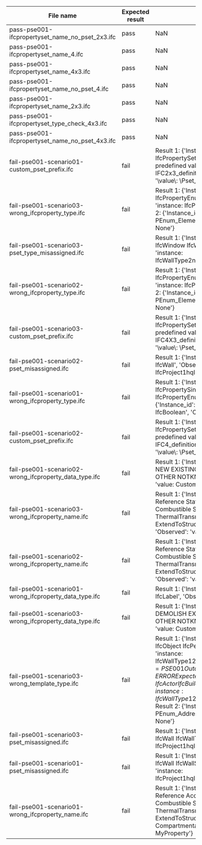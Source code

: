 

| File name | Expected result | Description |
| --- | --- | --- |
| pass-pse001-ifcpropertyset\_name\_no\_pset\_2x3.ifc | pass | NaN |
| pass-pse001-ifcpropertyset\_name\_4.ifc | pass | NaN |
| pass-pse001-ifcpropertyset\_name\_4x3.ifc | pass | NaN |
| pass-pse001-ifcpropertyset\_name\_no\_pset\_4.ifc | pass | NaN |
| pass-pse001-ifcpropertyset\_name\_2x3.ifc | pass | NaN |
| pass-pse001-ifcpropertyset\_type\_check\_4x3.ifc | pass | NaN |
| pass-pse001-ifcpropertyset\_name\_no\_pset\_4x3.ifc | pass | NaN |
| fail-pse001-scenario01-custom\_pset\_prefix.ifc | fail | Result 1: {'Instance\_id': '', 'Expected': 'The IfcPropertySet Name attribute value must use predefined values according to the IFC2x3\_definitions.csv table', 'Observed': '\\value\\: \\Pset\_Mywall\\'} |
| fail-pse001-scenario03-wrong\_ifcproperty\_type.ifc | fail | Result 1: {'Instance\_id': '', 'Expected': 'oneOf: IfcPropertyEnumeratedValue', 'Observed': 'instance: IfcPropertySingleValue11'} . Result 2: {'Instance\_id': '', 'Expected': 'oneOf: PEnum\_ElementStatus', 'Observed': 'value: None'} |
| fail-pse001-scenario03-pset\_type\_misassigned.ifc | fail | Result 1: {'Instance\_id': '', 'Expected': 'oneOf: IfcWindow IfcWindowType', 'Observed': 'instance: IfcWallType2nJrDaLQfJ1QPhdJR0o97J'} |
| fail-pse001-scenario02-wrong\_ifcproperty\_type.ifc | fail | Result 1: {'Instance\_id': '', 'Expected': 'oneOf: IfcPropertyEnumeratedValue', 'Observed': 'instance: IfcPropertySingleValue11'} . Result 2: {'Instance\_id': '', 'Expected': 'oneOf: PEnum\_ElementStatus', 'Observed': 'value: None'} |
| fail-pse001-scenario03-custom\_pset\_prefix.ifc | fail | Result 1: {'Instance\_id': '', 'Expected': 'The IfcPropertySet Name attribute value must use predefined values according to the IFC4X3\_definitions.csv table', 'Observed': '\\value\\: \\Pset\_Mywall\\'} |
| fail-pse001-scenario02-pset\_misassigned.ifc | fail | Result 1: {'Instance\_id': '', 'Expected': 'oneOf: IfcWall', 'Observed': 'instance: IfcProject1hqIFTRjfV6AWq\_bMtnZwI'} |
| fail-pse001-scenario01-wrong\_ifcproperty\_type.ifc | fail | Result 1: {'Instance\_id': '', 'Expected': 'oneOf: IfcPropertySingleValue', 'Observed': 'instance: IfcPropertyEnumeratedValue11'} . Result 2: {'Instance\_id': '', 'Expected': 'oneOf: IfcBoolean', 'Observed': 'value: None'} |
| fail-pse001-scenario02-custom\_pset\_prefix.ifc | fail | Result 1: {'Instance\_id': '', 'Expected': 'The IfcPropertySet Name attribute value must use predefined values according to the IFC4\_definitions.csv table', 'Observed': '\\value\\: \\Pset\_Mywall\\'} |
| fail-pse001-scenario02-wrong\_ifcproperty\_data\_type.ifc | fail | Result 1: {'Instance\_id': '', 'Expected': 'oneOf: NEW EXISTING DEMOLISH TEMPORARY OTHER NOTKNOWN UNSET', 'Observed': 'value: CustomStatus'} |
| fail-pse001-scenario03-wrong\_ifcproperty\_name.ifc | fail | Result 1: {'Instance\_id': '', 'Expected': 'oneOf: Reference Status AcousticRating FireRating Combustible SurfaceSpreadOfFlame ThermalTransmittance IsExternal LoadBearing ExtendToStructure Compartmentation', 'Observed': 'value: MyProperty'} |
| fail-pse001-scenario02-wrong\_ifcproperty\_name.ifc | fail | Result 1: {'Instance\_id': '', 'Expected': 'oneOf: Reference Status AcousticRating FireRating Combustible SurfaceSpreadOfFlame ThermalTransmittance IsExternal LoadBearing ExtendToStructure Compartmentation', 'Observed': 'value: MyProperty'} |
| fail-pse001-scenario01-wrong\_ifcproperty\_data\_type.ifc | fail | Result 1: {'Instance\_id': '', 'Expected': 'oneOf: IfcLabel', 'Observed': 'value: IfcBoolean.T.'} |
| fail-pse001-scenario03-wrong\_ifcproperty\_data\_type.ifc | fail | Result 1: {'Instance\_id': '', 'Expected': 'oneOf: DEMOLISH EXISTING NEW TEMPORARY OTHER NOTKNOWN UNSET', 'Observed': 'value: CustomStatus'} |
| fail-pse001-scenario03-wrong\_template\_type.ifc | fail | Result 1: {'Instance\_id': '', 'Expected': 'oneOf: IfcObject IfcPerformanceHistory', 'Observed': 'instance: IfcWallType12aG1gZj7PD2PztLOx2$IVX Feature=PSE001 Outcome=E00020 Severity=ERROR Expected=oneOf: IfcActor IfcBuilding IfcSite Observed=instance: IfcWallType12aG1gZj7PD2PztLOx2$IVX'} . Result 2: {'Instance\_id': '', 'Expected': 'oneOf: PEnum\_AddressType', 'Observed': 'value: None'} |
| fail-pse001-scenario03-pset\_misassigned.ifc | fail | Result 1: {'Instance\_id': '', 'Expected': 'oneOf: IfcWall IfcWallType', 'Observed': 'instance: IfcProject1hqIFTRjfV6AWq\_bMtnZwI'} |
| fail-pse001-scenario01-pset\_misassigned.ifc | fail | Result 1: {'Instance\_id': '', 'Expected': 'oneOf: IfcWall IfcWallStandardCase', 'Observed': 'instance: IfcProject1hqIFTRjfV6AWq\_bMtnZwI'} |
| fail-pse001-scenario01-wrong\_ifcproperty\_name.ifc | fail | Result 1: {'Instance\_id': '', 'Expected': 'oneOf: Reference AcousticRating FireRating Combustible SurfaceSpreadOfFlame ThermalTransmittance IsExternal ExtendToStructure LoadBearing Compartmentation', 'Observed': 'value: MyProperty'} |

